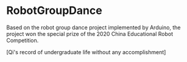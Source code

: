 # RobotGroupDance
Based on the robot group dance project implemented by Arduino, the project won the special prize of the 2020 China Educational Robot Competition.

[Qi's record of undergraduate life without any accomplishment]

